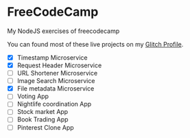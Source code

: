 # FreeCodeCamp
My NodeJS exercises of freecodecamp

You can found most of these live projects on my [Glitch Profile](https://glitch.com/@MarcosPer).

- [x] Timestamp Microservice 
- [x] Request Header Microservice  
- [ ] URL Shortener Microservice  
- [ ] Image Search Microservice  
- [x] File metadata Microservice  
- [ ] Voting App 
- [ ] Nightlife coordination App  
- [ ] Stock market App
- [ ] Book Trading App 
- [ ] Pinterest Clone App 
